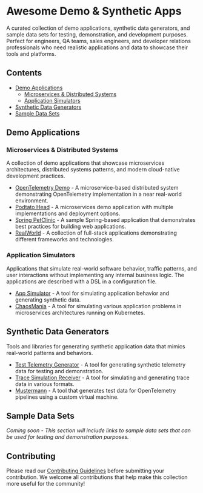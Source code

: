 # Awesome Demo & Synthetic Apps

A curated collection of demo applications, synthetic data generators, and sample data sets for testing, demonstration, and development purposes. Perfect for engineers, QA teams, sales engineers, and developer relations professionals who need realistic applications and data to showcase their tools and platforms.

## Contents

- [Demo Applications](#demo-applications)
  - [Microservices & Distributed Systems](#microservices--distributed-systems)
  - [Application Simulators](#application-simulators)
- [Synthetic Data Generators](#synthetic-data-generators)
- [Sample Data Sets](#sample-data-sets)

## Demo Applications

### Microservices & Distributed Systems

A collection of demo applications that showcase microservices architectures, distributed systems patterns, and modern cloud-native development practices.

- [OpenTelemetry Demo](https://github.com/open-telemetry/opentelemetry-demo) - A microservice-based distributed system demonstrating OpenTelemetry implementation in a near real-world environment.
- [Podtato Head](https://github.com/podtato-head/podtato-head) - A microservices demo application with multiple implementations and deployment options.
- [Spring PetClinic](https://github.com/spring-projects/spring-petclinic) - A sample Spring-based application that demonstrates best practices for building web applications.
- [RealWorld](https://github.com/gothinkster/realworld) - A collection of full-stack applications demonstrating different frameworks and technologies.

### Application Simulators

Applications that simulate real-world software behavior, traffic patterns, and user interactions without implementing any internal business logic. The applications are described with a DSL in
a configuration file.

- [App Simulator](https://github.com/cisco-open/app-simulator) - A tool for simulating application behavior and generating synthetic data.
- [ChaosMania](https://github.com/Causely/chaosmania) - A tool for simulating various application problems in microservices architectures running on Kubernetes.

## Synthetic Data Generators

Tools and libraries for generating synthetic application data that mimics real-world patterns and behaviors.

- [Test Telemetry Generator](https://github.com/cisco-open/test-telemetry-generator) - A tool for generating synthetic telemetry data for testing and demonstration.
- [Trace Simulation Receiver](https://github.com/k4ji/tracesimulationreceiver) - A tool for simulating and generating trace data in various formats.
- [Mustermann](https://github.com/schultyy/mustermann) - A tool that generates test data for OpenTelemetry pipelines using a custom virtual machine.

## Sample Data Sets

_Coming soon - This section will include links to sample data sets that can be used for testing and demonstration purposes._

## Contributing

Please read our [Contributing Guidelines](CONTRIBUTING.md) before submitting your contribution. We welcome all contributions that help make this collection more useful for the community!
